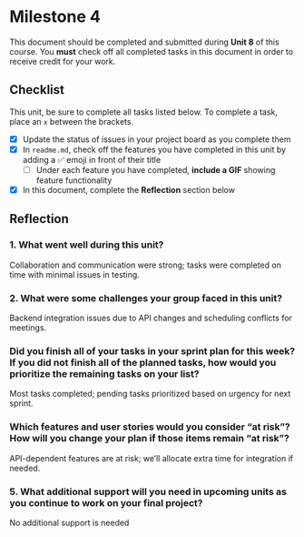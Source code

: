 # Milestone 4

This document should be completed and submitted during **Unit 8** of this course. You **must** check off all completed tasks in this document in order to receive credit for your work.

## Checklist

This unit, be sure to complete all tasks listed below. To complete a task, place an `x` between the brackets.

- [x] Update the status of issues in your project board as you complete them
- [x] In `readme.md`, check off the features you have completed in this unit by adding a ✅ emoji in front of their title
  - [ ] Under each feature you have completed, **include a GIF** showing feature functionality
- [x] In this document, complete the **Reflection** section below

## Reflection

### 1. What went well during this unit?

Collaboration and communication were strong; tasks were completed on time with minimal issues in testing.

### 2. What were some challenges your group faced in this unit?

Backend integration issues due to API changes and scheduling conflicts for meetings.


### Did you finish all of your tasks in your sprint plan for this week? If you did not finish all of the planned tasks, how would you prioritize the remaining tasks on your list?

Most tasks completed; pending tasks prioritized based on urgency for next sprint.

### Which features and user stories would you consider “at risk”? How will you change your plan if those items remain “at risk”?

API-dependent features are at risk; we’ll allocate extra time for integration if needed.

### 5. What additional support will you need in upcoming units as you continue to work on your final project?

No additional support is needed
